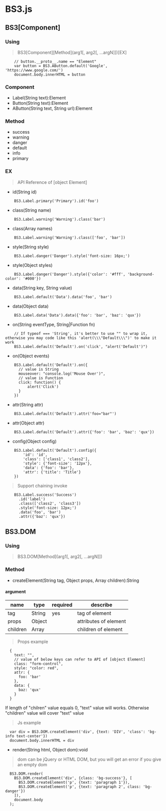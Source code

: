 # BS3.js

## BS3[Component]

### Using
> BS3[Component][Method](arg1[, arg2[, ...argN]])[EX]
```
    // button.__proto__.name == "Element"
    var button = BS3.AButton.default('Google', 'https://www.google.com/')
    document.body.innerHTML = button
```

### Component
* Label(String text):Element
* Button(String text):Element
* AButton(String text, String url):Element

### Method
* success
* warning
* danger
* default
* info
* primary

### EX
> API Reference of [object Element]
* id(String id)
```
    BS3.Label.primary('Primary').id('foo')
```

* class(String name)
```
    BS3.Label.warning('Warning').class('bar')
```

* class(Array names)

```
    BS3.Label.warning('Warning').class(['foo', 'bar'])
```

* style(String style)
```
    BS3.Label.danger('Danger').style('font-size: 16px;')
```

* style(Object styles)
```
    BS3.Label.danger('Danger').style({'color': '#fff', 'background-color': '#000'})
```

* data(String key, String value)
```
    BS3.Label.default('Data').data('foo', 'bar')
```

* data(Object data)
```
    BS3.Label.data('Data').data({'foo': 'bar', 'baz': 'qux'})
```

* on(String eventType, String|Function fn)
```
    // If typeof === 'String', it's better to use "" to wrap it, otherwise you may code like this 'alert(\\\"Default\\\")' to make it work
    BS3.Label.default('Default').on('click', "alert('Default')")
```

* on(Object events)
```
    BS3.Label.default('Default').on({
      // value is String
      mouseover: "console.log('Mouse Over')",
      // value is Function
      click: function() {
          alert('Click')
      }
    })
```

* attr(String attr)
```
    BS3.Label.default('Default').attr('foo="bar"')
```

* attr(Object attr)
```
    BS3.Label.default('Default').attr({'foo': 'bar', 'baz': 'qux'})
```

* config(Object config)
```
    BS3.Label.default('Default').config({
        'id': 'id', 
        'class': ['class1', 'class2'],
        'style': {'font-size': '12px'},
        'data': {'foo': 'bar'},
        'attr': {'title': 'Title'}
    })
```

> Support chaining invoke
```
    BS3.Label.success('Success')
      .id('label')
      .class(['class2', 'class3'])
      .style('font-size: 12px;')
      .data('foo', 'bar')
      .attr({'baz': 'qux'})
```

## BS3.DOM

### Using
> BS3.DOM[Method](arg1[, arg2[, ...argN]])

### Method

* createElement(String tag, Object props, Array children):String

#### argument

| name     |  type  | required | describe              |
| ----     |  ----  | -------- | ---------             |
| tag      | String |   yes    | tag of element        |
| props    | Object |          | attributes of element |
| children | Array  |          | children of element   |

> Props example
```
  {
    text: "",
    // value of below keys can refer to API of [object Element] 
    class: "form-control",
    style: "color: red",
    attr: {
      foo: 'bar'
    },
    data: {
      baz: 'qux'
    }
  }
```
If length of "chilren" value equals 0, "text" value will works. Otherwise "children" value will cover "text" value

> Js example
```
  var div = BS3.DOM.createElement('div', {text: 'DIV', 'class': 'bg-info text-center'})
  document.body.innerHTML = div
```

* render(String html, Object dom):void

> dom can be jQuery or HTML DOM, but you will get an error if you give an empty dom
```
  BS3.DOM.render(
    BS3.DOM.createElement('div', {class: 'bg-success'}, [
      BS3.DOM.createElement('p', {text: 'paragraph 1'}),
      BS3.DOM.createElement('p', {text: 'paragraph 2', class: 'bg-danger'})
    ]),
    document.body
  );
```
